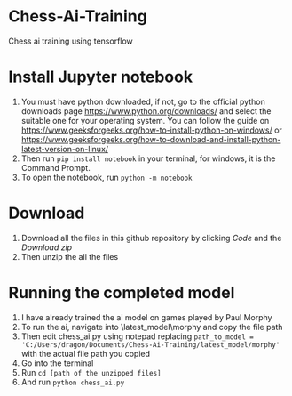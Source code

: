 # Chess-Ai-Training
 Chess ai training using tensorflow
# Install Jupyter notebook
1. You must have python downloaded, if not, go to the official python downloads page https://www.python.org/downloads/ and select the suitable one for your operating system. You can follow the guide on https://www.geeksforgeeks.org/how-to-install-python-on-windows/ or https://www.geeksforgeeks.org/how-to-download-and-install-python-latest-version-on-linux/
2. Then run `pip install notebook` in your terminal, for windows, it is the Command Prompt.
3. To open the notebook, run `python -m notebook`
# Download
1.  Download all the files in this github repository by clicking *Code* and the *Download zip*
2.  Then unzip the all the files
# Running the completed model
1. I have already trained the ai model on games played by Paul Morphy
2. To run the ai, navigate into \latest_model\morphy and copy the file path
3. Then edit chess_ai.py using notepad replacing `path_to_model = 'C:/Users/dragon/Documents/Chess-Ai-Training/latest_model/morphy'` with the actual file path you copied
4. Go into the terminal
5.  Run `cd [path of the unzipped files]`
6.  And run `python chess_ai.py`

